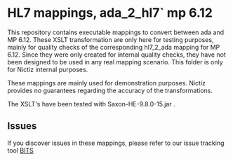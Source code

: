 # HL7 mappings, ada_2_hl7` mp 6.12

This repository contains executable mappings to convert between ada and MP 6.12. These XSLT transformation are only here for testing purposes, mainly for quality checks of the corresponding hl7_2_ada mapping for MP 6.12.
Since they were only created for internal quality checks, they have not been designed to be used in any real mapping scenario. This folder is only for Nictiz internal purposes.

These mappings are mainly used for demonstration purposes. Nictiz provides no guarantees regarding the accuracy of the transformations.

The XSLT's have been tested with Saxon-HE-9.8.0-15.jar . 

## Issues

If you discover issues in these mappings, please refer to our issue tracking tool [BITS](https://bits.nictiz.nl/projects/MP/issues)
